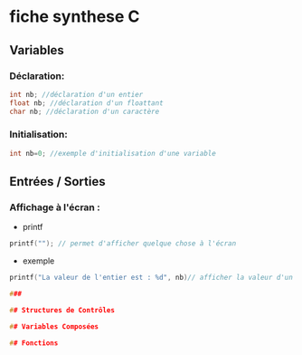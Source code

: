 # fiche synthese C

## Variables

### Déclaration:

```c
int nb; //déclaration d'un entier
float nb; //déclaration d'un floattant
char nb; //déclaration d'un caractère
```

### Initialisation:

```c
int nb=0; //exemple d'initialisation d'une variable
```

## Entrées / Sorties

### Affichage à l'écran : 

* printf
```c
printf(""); // permet d'afficher quelque chose à l'écran
```

* exemple
```c
printf("La valeur de l'entier est : %d", nb)// afficher la valeur d'un entier

### 

## Structures de Contrôles

## Variables Composées

## Fonctions
